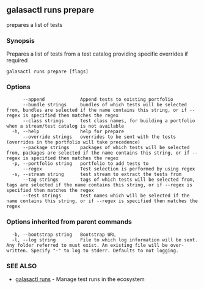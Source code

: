 ## galasactl runs prepare

prepares a list of tests

### Synopsis

Prepares a list of tests from a test catalog providing specific overrides if required

```
galasactl runs prepare [flags]
```

### Options

```
      --append             Append tests to existing portfolio
      --bundle strings     bundles of which tests will be selected from, bundles are selected if the name contains this string, or if --regex is specified then matches the regex
      --class strings      test class names, for building a portfolio when a stream/test catalog is not available
  -h, --help               help for prepare
      --override strings   overrides to be sent with the tests (overrides in the portfolio will take precedence)
      --package strings    packages of which tests will be selected from, packages are selected if the name contains this string, or if --regex is specified then matches the regex
  -p, --portfolio string   portfolio to add tests to
      --regex              Test selection is performed by using regex
  -s, --stream string      test stream to extract the tests from
      --tag strings        tags of which tests will be selected from, tags are selected if the name contains this string, or if --regex is specified then matches the regex
      --test strings       test names which will be selected if the name contains this string, or if --regex is specified then matches the regex
```

### Options inherited from parent commands

```
  -b, --bootstrap string   Bootstrap URL
  -l, --log string         File to which log information will be sent. Any folder referred to must exist. An existing file will be over-written. Specify "-" to log to stderr. Defaults to not logging.
```

### SEE ALSO

* [galasactl runs](galasactl_runs.md)	 - Manage test runs in the ecosystem

